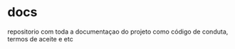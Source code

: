 # docs
repositorio com toda a documentaçao do projeto como código de conduta, termos de aceite e etc
